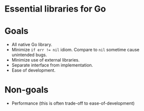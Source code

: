 # Essential libraries for Go

# Goals

* All native Go library.
* Minimize `if err != nil` idiom. Compare to `nil` sometime cause unintended bugs.
* Minimize use of external libraries.
* Separate interface from implementation.
* Ease of development.

# Non-goals

* Performance (this is often trade-off to ease-of-development)
